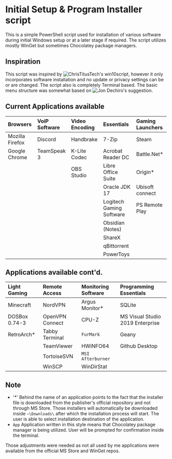 # Initial Setup & Program Installer script

This is a simple PowerShell script used for installation of various software during initial Windows setup or at a later stage if required. The script utilizes mostly WinGet but sometimes Chocolatey package managers.

## Inspiration
This script was inspired by ![ChrisTitusTech's win10script](https://github.com/ChrisTitusTech/win10script), however it only incorporates software installation and no update or privacy settings can be or are changed. The script also is completely Terminal based.
The basic menu structure was somewhat based on ![Jon Dechiro's suggestion](https://stackoverflow.com/questions/38924659/powershell-multi-choice-menu-and-sub-menu).

## Current Applications available

| Browsers | VoiP Software | Video Encoding | Essentials | Gaming Launchers 
| :--- | :--- | :--- | :--- | :--- |
| Mozilla Firefox | Discord | Handbrake | 7-Zip | Steam
| Google Chrome | TeamSpeak 3 | K-Lite Codec | Acrobat Reader DC | Battle.Net*
| | | OBS Studio | Libre Office Suite | Origin*
| | | | Oracle JDK 17 | Ubisoft connect
| | | | Logitech Gaming Software | PS Remote Play
| | | | Obsidian (Notes)
| | | | ShareX
| | | | qBittorrent
| | | | PowerToys

## Applications available cont'd.

| Light Gaming | Remote Access | Monitoring Software | Programming Essentials
| :--- | :--- | :--- | :--- |
| Minecraft | NordVPN | Argus Monitor* | SQLite
| DOSBox 0.74-3 | OpenVPN Connect | CPU-Z | MS Visual Studio 2019 Enterprise
| RetroArch* | Tabby Terminal | `FurMark` | Geany
| | TeamViewer | HWiNFO64 | Github Desktop
| | TortoiseSVN | `MSI Afterburner`
| | WinSCP | WinDirStat

## Note
- '\*' Behind the name of an application points to the fact that the installer file is downloaded from the publisher's official repository and not through MS Store. Those installers will automatically be downloaded inside ```~\Downloads\``` after which the installation process will start. The user is able to select installation destination of the application.
- `App` Application written in this style means that Chocolatey package manager is being utilized. User will be prompted for confirmation inside the terminal.

Those adjustments were needed as not all used by me applications were available from the official MS Store and WinGet repos.
